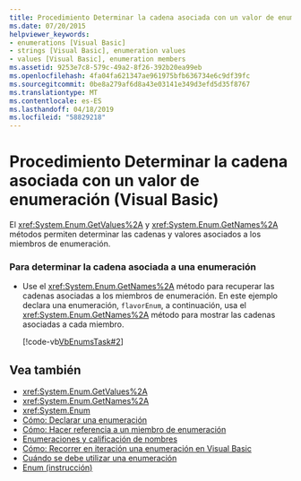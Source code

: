```yaml
---
title: Procedimiento Determinar la cadena asociada con un valor de enumeración (Visual Basic)
ms.date: 07/20/2015
helpviewer_keywords:
- enumerations [Visual Basic]
- strings [Visual Basic], enumeration values
- values [Visual Basic], enumeration members
ms.assetid: 9253e7c8-579c-49a2-8f26-392b20ea99eb
ms.openlocfilehash: 4fa04fa621347ae961975bfb636734e6c9df39fc
ms.sourcegitcommit: 0be8a279af6d8a43e03141e349d3efd5d35f8767
ms.translationtype: MT
ms.contentlocale: es-ES
ms.lasthandoff: 04/18/2019
ms.locfileid: "58829218"
---
```

# <a name="how-to-determine-the-string-associated-with-an-enumeration-value-visual-basic"></a>Procedimiento Determinar la cadena asociada con un valor de enumeración (Visual Basic)
El <xref:System.Enum.GetValues%2A> y <xref:System.Enum.GetNames%2A> métodos permiten determinar las cadenas y valores asociados a los miembros de enumeración.  
  
### <a name="to-determine-the-string-associated-with-an-enumeration"></a>Para determinar la cadena asociada a una enumeración  
  
-   Use el <xref:System.Enum.GetNames%2A> método para recuperar las cadenas asociadas a los miembros de enumeración. En este ejemplo declara una enumeración, `flavorEnum`, a continuación, usa el <xref:System.Enum.GetNames%2A> método para mostrar las cadenas asociadas a cada miembro.  
  
     [!code-vb[VbEnumsTask#2](~/samples/snippets/visualbasic/VS_Snippets_VBCSharp/VbEnumsTask/VB/Class2.vb#2)]  
  
## <a name="see-also"></a>Vea también

- <xref:System.Enum.GetValues%2A>
- <xref:System.Enum.GetNames%2A>
- <xref:System.Enum>
- [Cómo: Declarar una enumeración](../../../../visual-basic/programming-guide/language-features/constants-enums/how-to-declare-enumerations.md)
- [Cómo: Hacer referencia a un miembro de enumeración](../../../../visual-basic/programming-guide/language-features/constants-enums/how-to-refer-to-an-enumeration-member.md)
- [Enumeraciones y calificación de nombres](../../../../visual-basic/programming-guide/language-features/constants-enums/enumerations-and-name-qualification.md)
- [Cómo: Recorrer en iteración una enumeración en Visual Basic](../../../../visual-basic/programming-guide/language-features/constants-enums/how-to-iterate-through-an-enumeration.md)
- [Cuándo se debe utilizar una enumeración](../../../../visual-basic/programming-guide/language-features/constants-enums/when-to-use-an-enumeration.md)
- [Enum (instrucción)](../../../../visual-basic/language-reference/statements/enum-statement.md)
